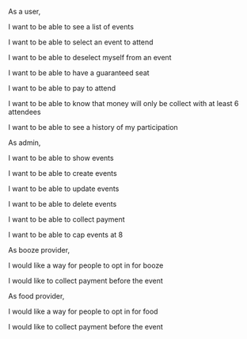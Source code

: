 As a user,

I want to be able to see a list of events

I want to be able to select an event to attend

I want to be able to deselect myself from an event

I want to be able to have a guaranteed seat

I want to be able to pay to attend

I want to be able to know that money will only be collect with at least 6 attendees

I want to be able to see a history of my participation


As admin,

I want to be able to show events

I want to be able to create events

I want to be able to update events

I want to be able to delete events

I want to be able to collect payment

I want to be able to cap events at 8


As booze provider,

I would like a way for people to opt in for booze

I would like to collect payment before the event


As food provider,

I would like a way for people to opt in for food

I would like to collect payment before the event
